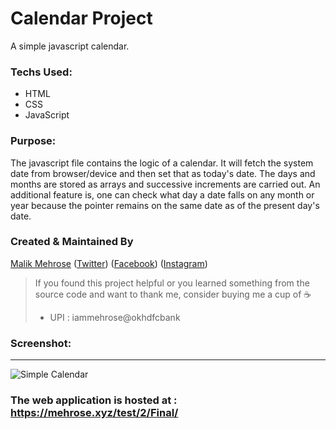# Calendar Project

A simple javascript calendar. 

### Techs Used:

<ul>
  <li>HTML</li>
  <li>CSS</li>
  <li>JavaScript</li>
</ul>

### Purpose:

The javascript file contains the logic of a calendar. It will fetch the system date from browser/device and then set that as today's date. The days and months are stored as arrays and  successive increments are carried out. An additional feature is, one can check what day a date falls on any month or year because the pointer remains on the same date as of the present day's date.

### Created & Maintained By

[Malik Mehrose](https://github.com/iammehrose) ([Twitter](https://www.twitter.com/iammehrose)) ([Facebook](https://www.facebook.com/iammehrose))
([Instagram](https://www.instagram.com/iammehrose))

> If you found this project helpful or you learned something from the source code and want to thank me, consider buying me a cup of :coffee:
>
> * UPI : iammehrose@okhdfcbank

### Screenshot:

<hr>

![Simple Calendar](https://user-images.githubusercontent.com/55852754/131208404-affc8485-b1b2-4741-80cd-78c6fde573e6.png)

### The web application is hosted at : https://mehrose.xyz/test/2/Final/

